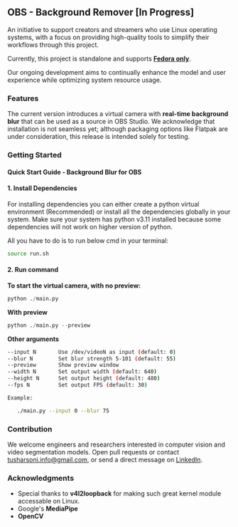 ## OBS - Background Remover [In Progress]

An initiative to support creators and streamers who use Linux operating systems, with a focus on providing high-quality tools to simplify their workflows through this project.

Currently, this project is standalone and supports <u>**Fedora only**</u>.

Our ongoing development aims to continually enhance the model and user experience while optimizing system resource usage.
​
### Features

The current version introduces a virtual camera with **real-time background blur** that can be used as a source in OBS Studio. We acknowledge that installation is not seamless yet; although packaging options like Flatpak are under consideration, this release is intended solely for testing.

### Getting Started

#### Quick Start Guide - Background Blur for OBS

#### 1. Install Dependencies

For installing dependencies you can either create a python virtual environment (Recommended) or install all the dependencies globally in your system. Make sure your system has python v3.11 installed because some dependencies will not work on higher version of python.

All you have to do is to run below cmd in your terminal:

```bash
source run.sh
```

#### 2. Run command

**To start the virtual camera, with no preview:**

```python
python ./main.py
```

**With preview**

```python
python ./main.py --preview
```

**Other arguments**

```bash
--input N       Use /dev/videoN as input (default: 0)
--blur N        Set blur strength 5-101 (default: 55)
--preview       Show preview window
--width N       Set output width (default: 640)
--height N      Set output height (default: 480)
--fps N         Set output FPS (default: 30)

Example:

   ./main.py --input 0 --blur 75
```

### Contribution

We welcome engineers and researchers interested in computer vision and video segmentation models. Open pull requests or contact tusharsoni.info@gmail.com, or send a direct message on [LinkedIn](https://www.linkedin.com/in/imtsr/).

### Acknowledgments

- Special thanks to **v4l2loopback** for making such great kernel module accessable on Linux.
- Google's **MediaPipe**
- **OpenCV**
